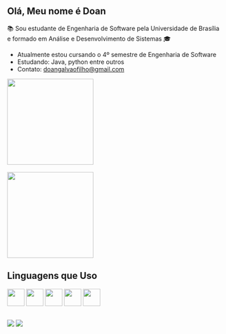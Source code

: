 ## Olá, Meu nome é Doan   
📚 Sou estudante de Engenharia de Software pela Universidade de Brasília e 
formado em Análise e Desenvolvimento de Sistemas 🎓

- Atualmente estou cursando o 4º semestre de Engenharia de Software 
- Estudando: Java, python entre outros 
- Contato: doangalvaofilho@gmail.com

<div> 
<img align="center" height = "200cm" src = "https://github-readme-stats.vercel.app/api?username=FilhoDoan&show_icons=true&theme=dark&include_all_commits=true&count_private=true&icon_color=939&ring_color=939&custom_title=Status"/>
<br>
</br>
<img align="center" height = "200cm" src ="https://github-readme-stats.vercel.app/api/top-langs/?username=FilhoDoan&layout=compact&langs_count=16&theme=dark&show_owner=true&custom_title=Linguagens"/>
</div>



## Linguagens que Uso 
<div>
  
  <img height="40" width="40" src="https://cdn.jsdelivr.net/gh/devicons/devicon/icons/html5/html5-original.svg" />
  <img height="40" width="40" src="https://cdn.jsdelivr.net/gh/devicons/devicon/icons/css3/css3-original.svg" />
  <img height="40" width="40"src="https://cdn.jsdelivr.net/gh/devicons/devicon/icons/javascript/javascript-original.svg" />
  <img height="40" width="40" src="https://cdn.jsdelivr.net/gh/devicons/devicon/icons/java/java-original.svg" />
  <img height="40" width="40" src="https://cdn.jsdelivr.net/gh/devicons/devicon/icons/python/python-original.svg" />
  
<div/>

##
  
<div>
<a href = "https://www.instagram.com/doan_filhoo" target="blank"> <img src ="https://img.shields.io/badge/Instagram-E4405F?style=for-the-badge&logo=instagram&logoColor=white"></a>
<a href = > <img src ="https://img.shields.io/badge/LinkedIn-0077B5?style=for-the-badge&logo=linkedin&logoColor=white"></a>  
  
</div>



  








